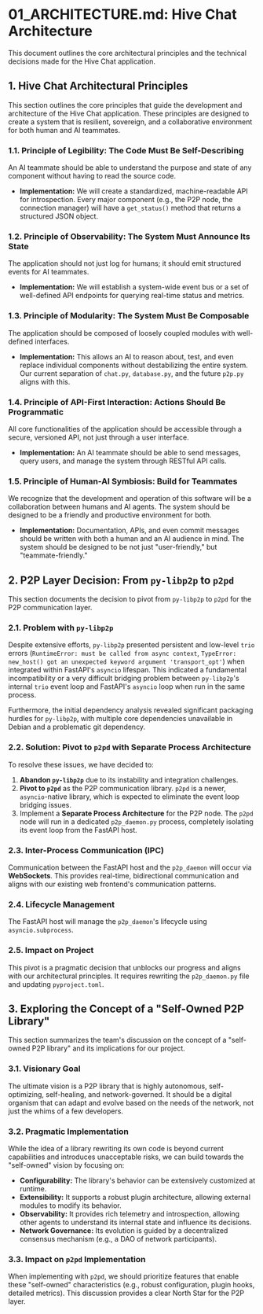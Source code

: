 # 01_ARCHITECTURE.md: Hive Chat Architecture

This document outlines the core architectural principles and the technical decisions made for the Hive Chat application.

## 1. Hive Chat Architectural Principles

This section outlines the core principles that guide the development and architecture of the Hive Chat application. These principles are designed to create a system that is resilient, sovereign, and a collaborative environment for both human and AI teammates.

### 1.1. Principle of Legibility: The Code Must Be Self-Describing

An AI teammate should be able to understand the purpose and state of any component without having to read the source code.

*   **Implementation:** We will create a standardized, machine-readable API for introspection. Every major component (e.g., the P2P node, the connection manager) will have a `get_status()` method that returns a structured JSON object.

### 1.2. Principle of Observability: The System Must Announce Its State

The application should not just log for humans; it should emit structured events for AI teammates.

*   **Implementation:** We will establish a system-wide event bus or a set of well-defined API endpoints for querying real-time status and metrics.

### 1.3. Principle of Modularity: The System Must Be Composable

The application should be composed of loosely coupled modules with well-defined interfaces.

*   **Implementation:** This allows an AI to reason about, test, and even replace individual components without destabilizing the entire system. Our current separation of `chat.py`, `database.py`, and the future `p2p.py` aligns with this.

### 1.4. Principle of API-First Interaction: Actions Should Be Programmatic

All core functionalities of the application should be accessible through a secure, versioned API, not just through a user interface.

*   **Implementation:** An AI teammate should be able to send messages, query users, and manage the system through RESTful API calls.

### 1.5. Principle of Human-AI Symbiosis: Build for Teammates

We recognize that the development and operation of this software will be a collaboration between humans and AI agents. The system should be designed to be a friendly and productive environment for both.

*   **Implementation:** Documentation, APIs, and even commit messages should be written with both a human and an AI audience in mind. The system should be designed to be not just "user-friendly," but "teammate-friendly."

## 2. P2P Layer Decision: From `py-libp2p` to `p2pd`

This section documents the decision to pivot from `py-libp2p` to `p2pd` for the P2P communication layer.

### 2.1. Problem with `py-libp2p`

Despite extensive efforts, `py-libp2p` presented persistent and low-level `trio` errors (`RuntimeError: must be called from async context`, `TypeError: new_host() got an unexpected keyword argument 'transport_opt'`) when integrated within FastAPI's `asyncio` lifespan. This indicated a fundamental incompatibility or a very difficult bridging problem between `py-libp2p`'s internal `trio` event loop and FastAPI's `asyncio` loop when run in the same process.

Furthermore, the initial dependency analysis revealed significant packaging hurdles for `py-libp2p`, with multiple core dependencies unavailable in Debian and a problematic git dependency.

### 2.2. Solution: Pivot to `p2pd` with Separate Process Architecture

To resolve these issues, we have decided to:

1.  **Abandon `py-libp2p`** due to its instability and integration challenges.
2.  **Pivot to `p2pd`** as the P2P communication library. `p2pd` is a newer, `asyncio`-native library, which is expected to eliminate the event loop bridging issues.
3.  Implement a **Separate Process Architecture** for the P2P node. The `p2pd` node will run in a dedicated `p2p_daemon.py` process, completely isolating its event loop from the FastAPI host.

### 2.3. Inter-Process Communication (IPC)

Communication between the FastAPI host and the `p2p_daemon` will occur via **WebSockets**. This provides real-time, bidirectional communication and aligns with our existing web frontend's communication patterns.

### 2.4. Lifecycle Management

The FastAPI host will manage the `p2p_daemon`'s lifecycle using `asyncio.subprocess`.

### 2.5. Impact on Project

This pivot is a pragmatic decision that unblocks our progress and aligns with our architectural principles. It requires rewriting the `p2p_daemon.py` file and updating `pyproject.toml`.

## 3. Exploring the Concept of a "Self-Owned P2P Library"

This section summarizes the team's discussion on the concept of a "self-owned P2P library" and its implications for our project.

### 3.1. Visionary Goal

The ultimate vision is a P2P library that is highly autonomous, self-optimizing, self-healing, and network-governed. It should be a digital organism that can adapt and evolve based on the needs of the network, not just the whims of a few developers.

### 3.2. Pragmatic Implementation

While the idea of a library rewriting its own code is beyond current capabilities and introduces unacceptable risks, we can build towards the "self-owned" vision by focusing on:

*   **Configurability:** The library's behavior can be extensively customized at runtime.
*   **Extensibility:** It supports a robust plugin architecture, allowing external modules to modify its behavior.
*   **Observability:** It provides rich telemetry and introspection, allowing other agents to understand its internal state and influence its decisions.
*   **Network Governance:** Its evolution is guided by a decentralized consensus mechanism (e.g., a DAO of network participants).

### 3.3. Impact on `p2pd` Implementation

When implementing with `p2pd`, we should prioritize features that enable these "self-owned" characteristics (e.g., robust configuration, plugin hooks, detailed metrics). This discussion provides a clear North Star for the P2P layer.